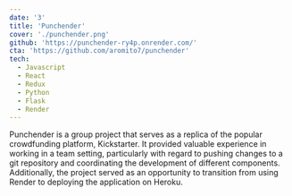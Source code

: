 ```yaml
---
date: '3'
title: 'Punchender'
cover: './punchender.png'
github: 'https://punchender-ry4p.onrender.com/'
cta: 'https://github.com/aromito7/punchender'
tech:
  - Javascript
  - React
  - Redux
  - Python
  - Flask
  - Render
---
```


Punchender is a group project that serves as a replica of the popular crowdfunding platform, Kickstarter. It provided valuable experience in working in a team setting, particularly with regard to pushing changes to a git repository and coordinating the development of different components. Additionally, the project served as an opportunity to transition from using Render to deploying the application on Heroku.
